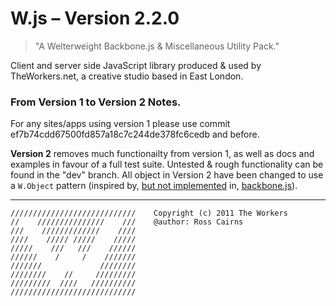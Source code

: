 # W.js – Version 2.2.0

> "A Welterweight Backbone.js & Miscellaneous Utility Pack."

Client and server side JavaScript library produced & used by TheWorkers.net, a creative studio based in East London.

### From Version 1 to Version 2 Notes.

For any sites/apps using version 1 please use commit ef7b74cdd67500fd857a18c7c244de378fc6cedb and before.

__Version 2__ removes much functionailty from version 1, as well as docs and examples in favour of a full test suite. Untested & rough functionality can be found in the "dev" branch. All object in Version 2 have been changed to use a `W.Object` pattern (inspired by, [but not implemented](https://github.com/documentcloud/backbone/pull/276) in, [backbone.js](http://documentcloud.github.com/backbone/)).

-------------

	////////////////////////////    Copyright (c) 2011 The Workers
	//    ///////////////    ///	@author: Ross Cairns
	///    /////////////    ////    
	////    ///// /////    /////
	/////    ///   ///    //////
	//////    /     /    ///////
	///////             ////////
	////////    //     /////////
	/////////  ////   //////////
	////////////////////////////